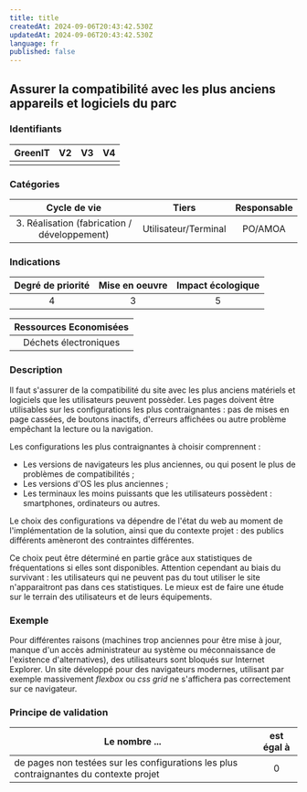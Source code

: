 ```yaml
---
title: title
createdAt: 2024-09-06T20:43:42.530Z
updatedAt: 2024-09-06T20:43:42.530Z
language: fr
published: false
---
```

## Assurer la compatibilité avec les plus anciens appareils et logiciels du parc

### Identifiants

| GreenIT |  V2  |  V3  |  V4  |
|:-------:|:----:|:----:|:----:|
|         |      |      |      |

### Catégories

| Cycle de vie |  Tiers  |  Responsable  |
|:---------:|:----:|:----:|
| 3. Réalisation (fabrication / développement) | Utilisateur/Terminal | PO/AMOA |

### Indications

| Degré de priorité |      Mise en oeuvre       |  Impact écologique    |
|:-------------------:|:-------------------------:|:---------------------:|
| 4 | 3 | 5 |

|Ressources Economisées                                      |
|:----------------------------------------------------------:|
| Déchets électroniques  |

### Description

Il faut s'assurer de la compatibilité du site avec les plus anciens matériels et logiciels que les utilisateurs peuvent possèder.
Les pages doivent être utilisables sur les configurations les plus contraignantes : pas de mises en page cassées, de boutons inactifs,
d'erreurs affichées ou autre problème empêchant la lecture ou la navigation.

Les configurations les plus contraignantes à choisir comprennent : 
- Les versions de navigateurs les plus anciennes, ou qui posent le plus de problèmes de compatibilités ;
- Les versions d'OS les plus anciennes ;
- Les terminaux les moins puissants que les utilisateurs possèdent : smartphones, ordinateurs ou autres.

Le choix des configurations va dépendre de l'état du web au moment de l'implémentation de la solution, ainsi que du contexte 
projet : des publics différents amèneront des contraintes différentes. 

Ce choix peut être déterminé en partie grâce aux statistiques de fréquentations si elles sont disponibles. Attention cependant au biais du 
survivant : les utilisateurs qui ne peuvent pas du tout utiliser le site n'apparaitront pas dans ces statistiques. Le mieux
est de faire une étude sur le terrain des utilisateurs et de leurs équipements.

### Exemple

Pour différentes raisons (machines trop anciennes pour être mise à jour, manque d'un accès administrateur au système ou 
méconnaissance de l'existence d'alternatives), des utilisateurs sont bloqués sur Internet Explorer.
Un site développé pour des navigateurs modernes, utilisant par exemple massivement _flexbox_ ou _css grid_ ne s'affichera 
pas correctement sur ce navigateur.


### Principe de validation

| Le nombre ...     |     est égal à   |  
|-------------------|:-------------------------:|
| de pages non testées sur les configurations les plus contraignantes du contexte projet    |  0 |

